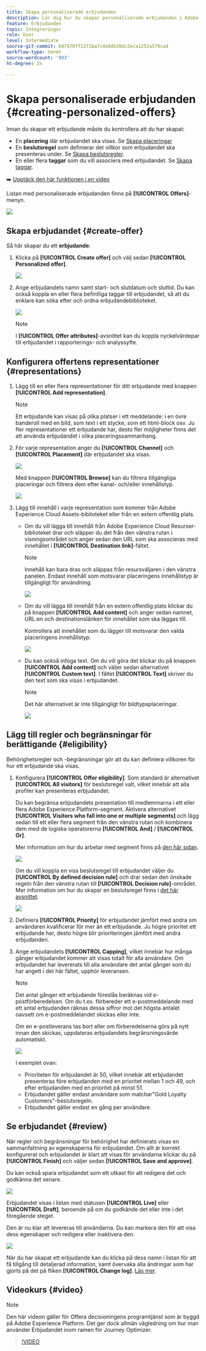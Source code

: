 ```yaml
---
title: Skapa personaliserade erbjudanden
description: Lär dig hur du skapar personaliserade erbjudanden i Adobe Experience Platform.
feature: Erbjudanden
topic: Integreringar
role: User
level: Intermediate
source-git-commit: b07970ff11f1ba7c4e6db30dc2eca1252a579ca4
workflow-type: tm+mt
source-wordcount: '903'
ht-degree: 1%

---
```


# Skapa personaliserade erbjudanden {#creating-personalized-offers}

Innan du skapar ett erbjudande måste du kontrollera att du har skapat:

* En **placering** där erbjudandet ska visas. Se [Skapa placeringar](../offer-library/creating-placements.md)
* En **beslutsregel** som definierar det villkor som erbjudandet ska presenteras under. Se [Skapa beslutsregler](../offer-library/creating-decision-rules.md).
* En eller flera **taggar** som du vill associera med erbjudandet. Se [Skapa taggar](../offer-library/creating-tags.md).

➡️ [Upptäck den här funktionen i en video](#video)

Listan med personaliserade erbjudanden finns på **[!UICONTROL Offers]**-menyn.

![](../../assets/offers_list.png)

## Skapa erbjudandet {#create-offer}

Så här skapar du ett **erbjudande**:

1. Klicka på **[!UICONTROL Create offer]** och välj sedan **[!UICONTROL Personalized offer]**.

   ![](../../assets/create_offer.png)

1. Ange erbjudandets namn samt start- och slutdatum och sluttid. Du kan också koppla en eller flera befintliga taggar till erbjudandet, så att du enklare kan söka efter och ordna erbjudandebiblioteket.

   ![](../../assets/offer_details.png)

   >[!NOTE]
   >
   >I **[!UICONTROL Offer attributes]**-avsnittet kan du koppla nyckelvärdepar till erbjudandet i rapporterings- och analyssyfte.

## Konfigurera offertens representationer {#representations}

1. Lägg till en eller flera representationer för ditt erbjudande med knappen **[!UICONTROL Add representation]**.

   >[!NOTE]
   >
   >Ett erbjudande kan visas på olika platser i ett meddelande: i en övre banderoll med en bild, som text i ett stycke, som ett html-block osv. Ju fler representationer ett erbjudande har, desto fler möjligheter finns det att använda erbjudandet i olika placeringssammanhang.

1. För varje representation anger du **[!UICONTROL Channel]** och **[!UICONTROL Placement]** där erbjudandet ska visas.

   ![](../../assets/channel-placement.png)

   Med knappen **[!UICONTROL Browse]** kan du filtrera tillgängliga placeringar och filtrera dem efter kanal- och/eller innehållstyp.

   ![](../../assets/browse-placements.png)

1. Lägg till innehåll i varje representation som kommer från Adobe Experience Cloud Assets-biblioteket eller från en extern offentlig plats.

   * Om du vill lägga till innehåll från Adobe Experience Cloud Resurser-biblioteket drar och släpper du det från den vänstra rutan i visningsområdet och anger sedan den URL som ska associeras med innehållet i **[!UICONTROL Destination link]**-fältet.

      >[!NOTE]
      >
      >Innehåll kan bara dras och släppas från resursväljaren i den vänstra panelen. Endast innehåll som motsvarar placeringens innehållstyp är tillgängligt för användning.

      ![](../../assets/offer_drag_content.png)

   * Om du vill lägga till innehåll från en extern offentlig plats klickar du på knappen **[!UICONTROL Add content]** och anger sedan namnet, URL:en och destinationslänken för innehållet som ska läggas till.

      Kontrollera att innehållet som du lägger till motsvarar den valda placeringens innehållstyp.

      ![](../../assets/offer_add_content.png)

   * Du kan också infoga text. Om du vill göra det klickar du på knappen **[!UICONTROL Add content]** och väljer sedan alternativet **[!UICONTROL Custom text]**. I fältet **[!UICONTROL Text]** skriver du den text som ska visas i erbjudandet.

      >[!NOTE]
      >
      >Det här alternativet är inte tillgängligt för bildtypsplaceringar.

      ![](../../assets/offer_text_content.png)

## Lägg till regler och begränsningar för berättigande {#eligibility}

Behörighetsregler och -begränsningar gör att du kan definiera villkoren för hur ett erbjudande ska visas.

1. Konfigurera **[!UICONTROL Offer eligibility]**. Som standard är alternativet **[!UICONTROL All visitors]** för beslutsregel valt, vilket innebär att alla profiler kan presenteras erbjudandet.

   Du kan begränsa erbjudandets presentation till medlemmarna i ett eller flera Adobe Experience Platform-segment. Aktivera alternativet **[!UICONTROL Visitors who fall into one or multiple segments]** och lägg sedan till ett eller flera segment från den vänstra rutan och kombinera dem med de logiska operatorerna **[!UICONTROL And]** / **[!UICONTROL Or]**.

   Mer information om hur du arbetar med segment finns på [den här sidan](../../segment/about-segments.md).

   ![](../../assets/offer-eligibility-segment.png)

   Om du vill koppla en viss beslutsregel till erbjudandet väljer du **[!UICONTROL By defined decision rule]** och drar sedan den önskade regeln från den vänstra rutan till **[!UICONTROL Decision rule]**-området. Mer information om hur du skapar en beslutsregel finns i [det här avsnittet](../offer-library/creating-decision-rules.md).

   ![](../../assets/offer_rule.png)

1. Definiera **[!UICONTROL Priority]** för erbjudandet jämfört med andra om användaren kvalificerar för mer än ett erbjudande. Ju högre prioritet ett erbjudande har, desto högre blir prioriteringen jämfört med andra erbjudanden.

1. Ange erbjudandets **[!UICONTROL Capping]**, vilket innebär hur många gånger erbjudandet kommer att visas totalt för alla användare. Om erbjudandet har levererats till alla användare det antal gånger som du har angett i det här fältet, upphör leveransen.

   >[!NOTE]
   >
   >Det antal gånger ett erbjudande föreslås beräknas vid e-postförberedelsen. Om du t.ex. förbereder ett e-postmeddelande med ett antal erbjudanden räknas dessa siffror mot det högsta antalet oavsett om e-postmeddelandet skickas eller inte.
   >
   >Om en e-postleverans tas bort eller om förberedelserna görs på nytt innan den skickas, uppdateras erbjudandets begränsningsvärde automatiskt.

   ![](../../assets/offer_capping.png)

   I exemplet ovan:

   * Prioriteten för erbjudandet är 50, vilket innebär att erbjudandet presenteras före erbjudanden med en prioritet mellan 1 och 49, och efter erbjudanden med en prioritet på minst 51.
   * Erbjudandet gäller endast användare som matchar&quot;Gold Loyalty Customers&quot;-beslutsregeln.
   * Erbjudandet gäller endast en gång per användare.

## Se erbjudandet {#review}

När regler och begränsningar för behörighet har definierats visas en sammanfattning av egenskaperna för erbjudandet. Om allt är korrekt konfigurerat och erbjudandet är klart att visas för användarna klickar du på **[!UICONTROL Finish]** och väljer sedan **[!UICONTROL Save and approve]**.

Du kan också spara erbjudandet som ett utkast för att redigera det och godkänna det senare.

![](../../assets/offer_review.png)

Erbjudandet visas i listan med statusen **[!UICONTROL Live]** eller **[!UICONTROL Draft]**, beroende på om du godkände det eller inte i det föregående steget.

Den är nu klar att levereras till användarna. Du kan markera den för att visa dess egenskaper och redigera eller inaktivera den.

![](../../assets/offer_created.png)

När du har skapat ett erbjudande kan du klicka på dess namn i listan för att få tillgång till detaljerad information, samt övervaka alla ändringar som har gjorts på det på fliken **[!UICONTROL Change log]**. [Läs mer](../get-started/user-interface.md#monitoring-changes).

## Videokurs {#video}

>[!NOTE]
>
>Den här videon gäller för Offera decisioningens programtjänst som är byggd på Adobe Experience Platform. Det ger dock allmän vägledning om hur man använder Erbjudandet inom ramen för Journey Optimizer.

>[!VIDEO](https://video.tv.adobe.com/v/329375?quality=12)
